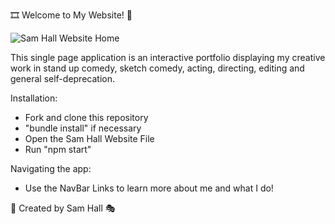 
🎞 Welcome to My Website! 🎨

![Sam Hall Website Home](samhallwebsite.png)

This single page application is an interactive portfolio displaying my creative work in stand up comedy, sketch comedy, acting, directing, editing and general self-deprecation.

Installation:
- Fork and clone this repository
- "bundle install" if necessary 
- Open the Sam Hall Website File
- Run "npm start" 

Navigating the app:
- Use the NavBar Links to learn more about me and what I do!

🎤 Created by Sam Hall 🎭